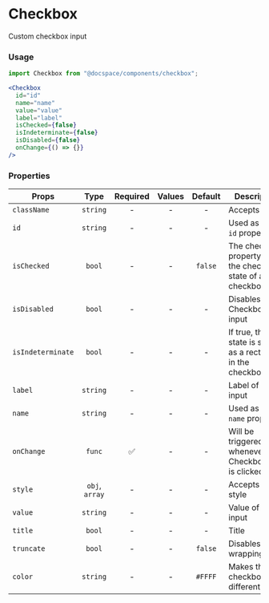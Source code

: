 # Checkbox

Custom checkbox input

### Usage

```js
import Checkbox from "@docspace/components/checkbox";
```

```jsx
<Checkbox
  id="id"
  name="name"
  value="value"
  label="label"
  isChecked={false}
  isIndeterminate={false}
  isDisabled={false}
  onChange={() => {}}
/>
```

### Properties

| Props             |      Type      | Required | Values | Default | Description                                                 |
| ----------------- | :------------: | :------: | :----: | :-----: | ----------------------------------------------------------- |
| `className`       |    `string`    |    -     |   -    |    -    | Accepts class                                               |
| `id`              |    `string`    |    -     |   -    |    -    | Used as HTML `id` property                                  |
| `isChecked`       |     `bool`     |    -     |   -    | `false` | The checked property sets the checked state of a checkbox   |
| `isDisabled`      |     `bool`     |    -     |   -    |    -    | Disables the Checkbox input                                 |
| `isIndeterminate` |     `bool`     |    -     |   -    |    -    | If true, this state is shown as a rectangle in the checkbox |
| `label`           |    `string`    |    -     |   -    |    -    | Label of the input                                          |
| `name`            |    `string`    |    -     |   -    |    -    | Used as HTML `name` property                                |
| `onChange`        |     `func`     |    ✅    |   -    |    -    | Will be triggered whenever an CheckboxInput is clicked      |
| `style`           | `obj`, `array` |    -     |   -    |    -    | Accepts css style                                           |
| `value`           |    `string`    |    -     |   -    |    -    | Value of the input                                          |
| `title`           |     `bool`     |    -     |   -    |    -    | Title                                                       |
| `truncate`        |     `bool`     |    -     |   -    | `false` | Disables word wrapping                                      |
| `color`           |    `string`    |    -     |   -    | `#FFFF` | Makes the checkbox a different color                        |
